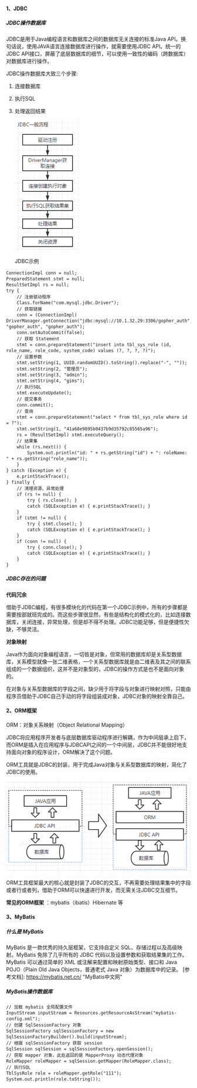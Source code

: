 #### 1、JDBC

##### JDBC操作数据库

JDBC是用于Java编程语言和数据库之间的数据库无关连接的标准Java API。换句话说，使用JAVA语言连接数据库进行操作，就需要使用JDBC API。统一的JDBC API接口，屏蔽了底层数据库的细节，可以使用一致性的编码（跨数据库）对数据库进行操作。

JDBC操作数据库大致三个步骤:

1. 连接数据库

2. 执行SQL

3. 处理返回结果

   ![JDBC一般流程](./jdbc.png)

   JDBC示例

```
ConnectionImpl conn = null;
PreparedStatement stmt = null;
ResultSetImpl rs = null;
try {
    // 注册驱动程序
    Class.forName("com.mysql.jdbc.Driver");
    // 获取链接
    conn = (ConnectionImpl) DriverManager.getConnection("jdbc:mysql://10.1.32.29:3306/gopher_auth", "gopher_auth", "gopher_auth");
    conn.setAutoCommit(false);
    // 获取 Statement
    stmt = conn.prepareStatement("insert into tbl_sys_role (id, role_name, role_code, system_code) values (?, ?, ?, ?)");
    // 设置参数
    stmt.setString(1, UUID.randomUUID().toString().replace("-", ""));
    stmt.setString(2, "管理员");
    stmt.setString(3, "admin");
    stmt.setString(4, "gims");
    // 执行SQL
    stmt.executeUpdate();
    // 提交事务
    conn.commit();
	// 查询
    stmt = conn.prepareStatement("select * from tbl_sys_role where id = ?");
    stmt.setString(1, "41a68e9895b0437b9d35792c85565a96");
    rs = (ResultSetImpl) stmt.executeQuery();
	// 结果集
    while (rs.next()) {
        System.out.println("id: " + rs.getString("id") + ": roleName: " + rs.getString("role_name"));
    }
} catch (Exception e) {
    e.printStackTrace();
} finally {
    // 清理资源、异常处理
    if (rs != null) {
        try { rs.close(); } 
        catch (SQLException e) { e.printStackTrace(); }
    }
    if (stmt != null) {
        try { stmt.close(); } 
        catch (SQLException e) { e.printStackTrace(); }
    }
    if (conn != null) {
        try { conn.close(); } 
        catch (SQLException e) { e.printStackTrace(); }
    }
}
```

##### JDBC存在的问题

**代码冗余**

借助于JDBC编程，有很多模块化的代码在第一个JDBC示例中，所有的步骤都是需要按部就班完成的。而这些步骤很显然，有些是结构化的模式化的，比如连接数据库，关闭连接，异常处理，但是却不得不处理。JDBC功能足够，但是便捷性欠缺，不够灵活。

**对象映射**

Java作为面向对象编程语言，一切皆是对象，但常用的数据库却是关系型数据库，关系模型就像一张二维表格，一个关系型数据库就是由二维表及其之间的联系组成的一个数据组织，这并不是对象型的，JDBC的操作方式是也不是面向对象的。

在对象与关系型数据库的字段之间，缺少用于将字段与对象进行映射对照，只能由程序员借助于JDBC自己手动的将字段组装成对象，JDBC对象的映射全靠自己。

#### 2、ORM框架

ORM：对象关系映射（Object Relational Mapping）

JDBC将应用程序开发者与底层数据库驱动程序进行解耦，作为中间层承上启下，而ORM是插入在应用程序与JDBCAPI之间的一个中间层，JDBC并不能很好地支持面向对象的程序设计，ORM解决了这个问题。

ORM工具就是JDBC的封装，用于完成Java对象与关系型数据库的映射，简化了JDBC的使用。

![](./orm.png)

ORM工具框架最大的核心就是封装了JDBC的交互，不再需要处理结果集中的字段或者行或者列，借助于ORM可以快速进行开发，而无需关注JDBC交互细节。

**常见的ORM框架** ：mybatis（ibatis）Hibernate 等



#### 3、MyBatis

##### 什么是 MyBatis

MyBatis 是一款优秀的持久层框架，它支持自定义 SQL、存储过程以及高级映射。MyBatis 免除了几乎所有的 JDBC 代码以及设置参数和获取结果集的工作。MyBatis 可以通过简单的 XML 或注解来配置和映射原始类型、接口和 Java POJO（Plain Old Java Objects，普通老式 Java 对象）为数据库中的记录。
[参考文档]: https://mybatis.net.cn/	"MyBatis中文网"

##### MyBatis操作数据库

```
// 加载 mybatis 全局配置文件
InputStream inputStream = Resources.getResourceAsStream("mybatis-config.xml");
// 创建 SqlSessionFactory 对象
SqlSessionFactory sqlSessionFactory = new SqlSessionFactoryBuilder().build(inputStream);
// 根据 sqlSessionFactory 获取 session
SqlSession sqlSession = sqlSessionFactory.openSession();
// 获取 mapper 对象，此处返回的是 MapperProxy 动态代理对象
RoleMapper roleMapper = sqlSession.getMapper(RoleMapper.class);
// 执行SQL
TblSysRole role = roleMapper.getRole("111");
System.out.println(role.toString());
```













